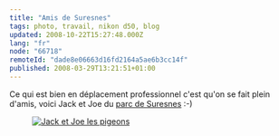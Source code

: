 ```yaml
---
title: "Amis de Suresnes"
tags: photo, travail, nikon d50, blog
updated: 2008-10-22T15:27:48.000Z
lang: "fr"
node: "66718"
remoteId: "dade8e06663d16fd2164a5ae6b3cc14f"
published: 2008-03-29T13:21:51+01:00
---
```


Ce qui est bien en déplacement professionnel c'est qu'on se fait plein d'amis, voici Jack et Joe du [parc de Suresnes](http://maps.google.fr/maps?f=q&amp;hl=fr&amp;geocode=&amp;q=suresnes&amp;ie=UTF8&amp;ll=48.864327,2.225665&amp;spn=0.004094,0.009141&amp;t=h&amp;z=17) :-)

<figure class="object-center"><a href="/images/jack-et-joe-les-pigeons.jpg"><img loading="lazy" src="/images/660x/jack-et-joe-les-pigeons.jpg" alt="Jack et Joe les pigeons">
</a></figure>

